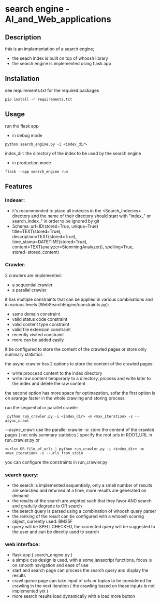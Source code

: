 # search engine<WebZone> - AI_and_Web_applications

## Description
this is an implementation of a search engine;
- the seach index is built on top of whoosh library
- the search engine is implemented using flask app

## Installation
see requirements.txt for the required packages
```
pip install -r requirements.txt
```

## Usage
run the flask app
- in debug mode
```
python search_engine.py -i <index_dir>
```
index_dir: the directory of the index to be used by the search engine
- in production mode
```
flask --app search_engine run
```
## Features

### Indexer:
- it's recommended to place all indecies in the <Search_Indecies> directory and the name of their directory should start with "index_" or search_index_" in order to be ignored by git
- Schema: 
    url=ID(stored=True, unique=True)  
    title=TEXT(stored=True),  
    description=TEXT(stored=True),  
    time_stamp=DATETIME(stored=True),  
    content=TEXT(analyzer=StemmingAnalyzer(), spelling=True, stored=stored_content)  

### Crawler:
2 crawlers are implemented:
- a sequential crawler
- a parallel crawler <asynchrone>

it has multiple constraints that can be applied in various combinations and in various levels (WebSearchEngine/constraints.py):
- same domain constraint
- valid status code constraint
- valid content type constraint
- valid file extension constraint
- recently visited constraint
- more can be added easily

it be configured to store the content of the crawled pages or store only summary statistics

the async crawler has 2 options to store the content of the crawled pages:
-   write proccesd content to the index directory
-   write raw content temporarly to a directory, process and write later to the index and delete the raw content

the second option has more space for optimazation, sofar the first option is on avarage faster in the whole crawling and storing process  
  

run the sequential or parallel crawler
```
 python run_crawler.py -i <index_dir> -m <max_iteration> -s --async_crawl
```
--async_crawl: use the parallel crawler
-s: store the content of the crawled pages ( not only summary statistics ) 
specify the root urls in ROOT_URL in run_crawler.py
or 
```
<urls> OR file_of_urls | python run_crawler.py -i <index_dir> -m <max_iteration> -s --urls_from_stdin
```
you can configure the constraints in run_crawler.py


### search query:
- the search is implemented sequentially, only a small number of results are searched and returned at a time, more results are generated on demand
- the results of the search are wighted such that they favor AND search and gradully degrade to OR search
- the search query is parsed using a combination of whoosh query parser
- the ranking of the result can be configured with a whoosh scoring object, currently used: BM25F
- query will be SPELLCHECKED, the currected query will be suggested to the user and can be directly used to search

### web interface:
- flask app ( search_engine.py )
- a simple css design is used, with a some javascript functions, focus is on smooth navigation and ease of use
- start and search page can process the search query and display the results
- crawl queue page can take input of urls or topics to be considered for crawling in the next iteration ( the crawling based on these inputs is not implemented yet )
- more search results load dynamically with a load more button
